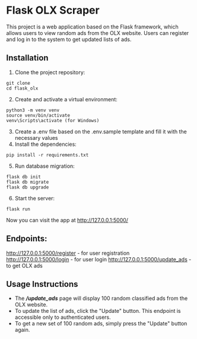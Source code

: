 # Flask OLX Scraper

This project is a web application based on the Flask framework, which allows users to view random ads from the OLX website. Users can register and log in to the system to get updated lists of ads.

## Installation
1. Clone the project repository:
```shell
git clone 
cd flask_olx
```
2. Create and activate a virtual environment:
```shell
python3 -m venv venv
source venv/bin/activate
venv\Scripts\activate (for Windows)
```
3. Create a .env file based on the .env.sample template and fill it with the necessary values
4. Install the dependencies:
```shell
pip install -r requirements.txt
```
5. Run database migration:
```shell
flask db init
flask db migrate
flask db upgrade
```
6. Start the server:
```shell
flask run
```
Now you can visit the app at http://127.0.0.1:5000/

## Endpoints:
http://127.0.0.1:5000/register - for user registration
http://127.0.0.1:5000/login - for user login
http://127.0.0.1:5000/update_ads - to get OLX ads

## Usage Instructions
- The _**/update_ads**_ page will display 100 random classified ads from the OLX website.
- To update the list of ads, click the "Update" button. This endpoint is accessible only to authenticated users.
- To get a new set of 100 random ads, simply press the "Update" button again.
